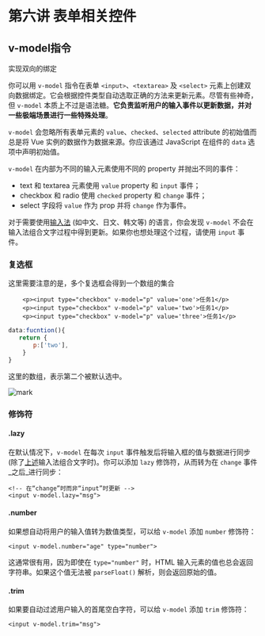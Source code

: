 # 第六讲 表单相关控件

## v-model指令

实现双向的绑定

你可以用 `v-model` 指令在表单 `<input>`、`<textarea>` 及 `<select>` 元素上创建双向数据绑定。它会根据控件类型自动选取正确的方法来更新元素。尽管有些神奇，但 `v-model` 本质上不过是语法糖。**它负责监听用户的输入事件以更新数据，并对一些极端场景进行一些特殊处理**。

`v-model` 会忽略所有表单元素的 `value`、`checked`、`selected` attribute 的初始值而总是将 Vue 实例的数据作为数据来源。你应该通过 JavaScript 在组件的 `data` 选项中声明初始值。

`v-model` 在内部为不同的输入元素使用不同的 property 并抛出不同的事件：

- text 和 textarea 元素使用 `value` property 和 `input` 事件；
- checkbox 和 radio 使用 `checked` property 和 `change` 事件；
- select 字段将 `value` 作为 prop 并将 `change` 作为事件。

对于需要使用[输入法](https://zh.wikipedia.org/wiki/输入法) (如中文、日文、韩文等) 的语言，你会发现 `v-model` 不会在输入法组合文字过程中得到更新。如果你也想处理这个过程，请使用 `input` 事件。

### 复选框

这里需要注意的是，多个复选框会得到一个数组的集合

````vue
    <p><input type="checkbox" v-model="p" value='one'>任务1</p>
    <p><input type="checkbox" v-model="p" value='two'>任务1</p>
    <p><input type="checkbox" v-model="p" value='three'>任务1</p>
````

````jsx
data:fucntion(){
   return {
       p:['two'],
    }
}
````

这里的数组，表示第二个被默认选中。

![mark](http://qiniu.cloud-zhi.com/blog/210422/FjiK6ea3mF.png?imageslim)

### 修饰符

####  .lazy

在默认情况下，`v-model` 在每次 `input` 事件触发后将输入框的值与数据进行同步 (除了[上述](https://cn.vuejs.org/v2/guide/forms.html#vmodel-ime-tip)输入法组合文字时)。你可以添加 `lazy` 修饰符，从而转为在 `change` 事件_之后_进行同步：

```vue
<!-- 在“change”时而非“input”时更新 -->
<input v-model.lazy="msg">
```

#### .number

如果想自动将用户的输入值转为数值类型，可以给 `v-model` 添加 `number` 修饰符：

```
<input v-model.number="age" type="number">
```

这通常很有用，因为即使在 `type="number"` 时，HTML 输入元素的值也总会返回字符串。如果这个值无法被 `parseFloat()` 解析，则会返回原始的值。

#### .trim

如果要自动过滤用户输入的首尾空白字符，可以给 `v-model` 添加 `trim` 修饰符：

```
<input v-model.trim="msg">
```